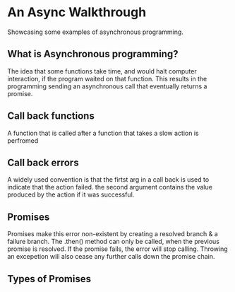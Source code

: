 # An Async Walkthrough
Showcasing some examples of asynchronous programming. 
## What is Asynchronous programming? 
The idea that some functions take time, and would halt computer interaction, if the program waited on that function. This results in the programming sending an asynchronous call that eventually returns a promise. 
## Call back functions
A function that is called after a function that takes a slow action is perfromed

## Call back errors
A widely used convention is that the firtst arg in a call back is used to indicate that the action failed.
the second argument contains the value produced by the action if it was successful.
 ## Promises
 Promises make this error non-existent by creating a resolved branch & a failure branch. The .then() method can only be called, when the previous promise is resolved. If the promise fails, the error will stop calling. Throwing an excepetion will also cease any further calls down the promise chain. 
 ## Types of Promises
 